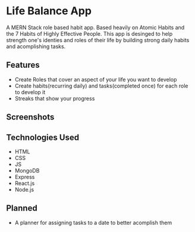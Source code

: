 # Life Balance App

A MERN Stack role based habit app. Based heavily on Atomic Habits and the 7 Habits of Highly Effective People. This app is desinged to help strength one's identies and roles of their life by building strong daily habits and acomplishing tasks.

## Features
- Create Roles that cover an aspect of your life you want to develop
- Create habits(recurring daily) and tasks(completed once) for each role to develop it
- Streaks that show your progress

## Screenshots

## Technologies Used
- HTML
- CSS
- JS
- MongoDB
- Express
- React.js
- Node.js

## Planned
- A planner for assigning tasks to a date to better acomplish them
